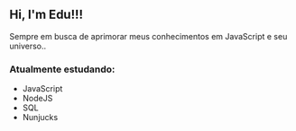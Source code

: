 <h2>Hi, I'm Edu!!!</h2>
<p>Sempre em busca de aprimorar meus conhecimentos em JavaScript e seu universo..</p>
<h3> Atualmente estudando: </h3>
<ul>
  <li>JavaScript</li>
  <li>NodeJS</li>
  <li>SQL</li>
  <li>Nunjucks</li>
</ul>

